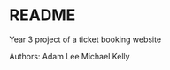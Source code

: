 <h1>README</h1>

Year 3 project of a ticket booking website

Authors: Adam Lee
         Michael Kelly
